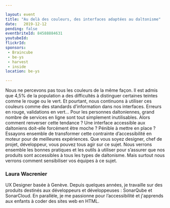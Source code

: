```yaml
---

layout: event
title: "Au delà des couleurs, des interfaces adaptées au daltonisme"
date:   2019-12-12
pending: false
eventbriteId: 84588884631
youtubeId: 
flickrId:
sponsors:
 - Braincube
 - be-ys
 - harvest
 - inside
location: be-ys

---
```


Nous ne percevons pas tous les couleurs de la même façon. Il est admis que 4,5% de la population a des difficultés à distinguer certaines teintes comme le rouge ou le vert. Et pourtant, nous continuons à utiliser ces couleurs comme des standards d’information dans nos interfaces. Erreurs en rouge, validations en vert… Pour les personnes daltoniennes, grand nombre de services en ligne sont tout simplement inutilisables.
Alors comment renverser cette tendance ? Une interface accessible aux daltoniens doit-elle forcément être moche ? Pénible à mettre en place ? Essayons ensemble de transformer cette contrainte d’accessibilité en moteur pour de meilleures expériences.
Que vous soyez designer, chef de projet, développeur, vous pouvez tous agir sur ce sujet. Nous verrons ensemble les bonnes pratiques et les outils à utiliser pour s’assurer que nos produits sont accessibles à tous les types de daltonisme. Mais surtout nous verrons comment sensibiliser vos équipes à ce sujet.

### Laura Wacrenier

UX Designer basée à Genève. Depuis quelques années, je travaille sur des produits destinés aux développeurs et développeuses : SonarQube et SonarCloud. En parallèle, je me passionne pour l’accessibilité et j'apprends aux enfants à coder des sites web en HTML.
